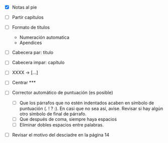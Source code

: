 - [x] Notas al pie
- [ ] Partir capítulos
- [ ] Formato de titulos
	- Numeración automatica
	- Apendices
- [ ] Cabecera par: titulo
- [ ] Cabecera impar: capítulo
- [ ] XXXX -> [...]
- [ ] Centrar \*\*\*
- [ ] Corrector automático de puntuación (es posible)
	- [ ] Que los párrafos que no estén indentados acaben en símbolo de puntuación (. ! ? :). En casi que no sea así, avise. Revisar si hay algún otro símbolo de final de párrafo.
	- [ ] Que después de coma, siempre haya espacios
	- [ ] Eliminar dobles espacios entre palabras.
- [ ] Revisar el motivo del desciadre en la página 14




